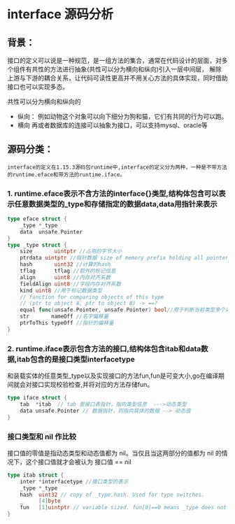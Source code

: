 # interface 源码分析

## 背景：
接口的定义可以说是一种规范，是一组方法的集合，通常在代码设计的层面，对多个组件有共性的方法进行抽象(共性可以分为横向和纵向)引入一层中间层，
解除上游与下游的耦合关系，让代码可读性更高并不用关心方法的具体实现，同时借助接口也可以实现多态。

共性可以分为横向和纵向的
- 纵向：
    例如动物这个对象可以向下细分为狗和猫，它们有共同的行为可以跑。
- 横向
    再或者数据库的连接可以抽象为接口，可以支持mysql、oracle等

## 源码分类：

    interface的定义在1.15.3源码包runtime中,interface的定义分为两种，一种是不带方法的runtime.eface和带方法的runtime.iface。
### 1. runtime.eface表示不含方法的interface{}类型,结构体包含可以表示任意数据类型的_type和存储指定的数据data,data用指针来表示
```go
type eface struct {
    _type *_type
    data  unsafe.Pointer
}
type _type struct {
    size       uintptr //占用的字节大小
    ptrdata uintptr //指针数据 size of memory prefix holding all pointers
    hash       uint32 //计算的hash
    tflag      tflag //额外的标记信息
    align      uint8 //内存对齐系数
    fieldAlign uint8 //字段内存对齐系数
    kind uint8 //用于标记数据类型
    // function for comparing objects of this type
    // (ptr to object A, ptr to object B) -> ==?
    equal func(unsafe.Pointer, unsafe.Pointer) bool//用于判断当前类型多个对象是否相等
    str       nameOff //名字偏移量
    ptrToThis typeOff //指针的偏移量
}
```

### 2. runtime.iface表示包含方法的接口,结构体包含itab和data数据,itab包含的是接口类型interfacetype
和装载实体的任意类型_type以及实现接口的方法fun,fun是可变大小,go在编译期间就会对接口实现校验检查,并将对应的方法存储fun。
```go
type iface struct {
    tab  *itab  // tab 是接口表指针，指向类型信息  --->动态类型
    data unsafe.Pointer // 数据指针，则指向具体的数据 --> 动态值
}
```

### 接口类型和 nil 作比较

接口值的零值是指动态类型和动态值都为 nil。当仅且当这两部分的值都为 nil 的情况下，这个接口值就才会被认为 接口值 == nil
```go
type itab struct {
    inter *interfacetype //接口类型的表示
    _type *_type
    hash  uint32 // copy of _type.hash. Used for type switches.
    _     [4]byte
    fun   [1]uintptr // variable sized. fun[0]==0 means _type does not implement inter.
}
```

